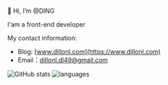 👋 Hi, I’m @DING

   I'am a front-end developer

My contact information:

- Blog: [www.dillonl.com](https://www.dillonl.com)
- Email：dillonl.dl49@gmail.com


![GitHub stats](https://github-readme-stats.vercel.app/api?username=dillonl0409&show_icons=true)
![languages](https://github-readme-stats.vercel.app/api/top-langs/?username=dillonl0409&layout=compact)  
